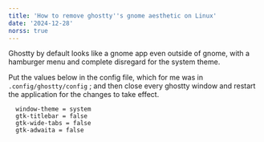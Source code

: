 ```yaml
---
title: 'How to remove ghostty''s gnome aesthetic on Linux'
date: '2024-12-28'
norss: true
---
```


Ghostty by default looks like a gnome app even outside of gnome, with a
hamburger menu and complete disregard for the system theme. 

Put the values below in the config file, which for me was in `.config/ghostty/config` ; 
and then close every ghostty window and restart the application for the changes
to take effect.

```
  window-theme = system
  gtk-titlebar = false
  gtk-wide-tabs = false
  gtk-adwaita = false
```

